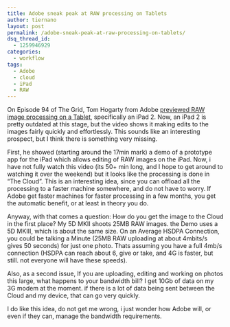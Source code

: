 ```yaml
---
title: Adobe sneak peak at RAW processing on Tablets
author: tiernano
layout: post
permalink: /adobe-sneak-peak-at-raw-processing-on-tablets/
dsq_thread_id:
  - 1259946929
categories:
  - workflow
tags:
  - Adobe
  - cloud
  - iPad
  - RAW
---
```

On Episode 94 of The Grid, Tom Hogarty from Adobe [previewed RAW image processing on a Tablet][1], specifically an iPad 2. Now, an iPad 2 is pretty outdated at this stage, but the video shows it making edits to the images fairly quickly and effortlessly. This sounds like an interesting prospect, but I think there is something very missing.

First, he showed (starting around the 17min mark) a demo of a prototype app for the iPad which allows editing of RAW images on the iPad. Now, i have not fully watch this video (its 50+ min long, and I hope to get around to watching it over the weekend) but it looks like the processing is done in &#8220;The Cloud&#8221;. This is an interesting idea, since you can offload all the processing to a faster machine somewhere, and do not have to worry. If Adobe get faster machines for faster processing in a few months, you get the automatic benefit, or at least in theory you do.

Anyway, with that comes a question: How do you get the image to the Cloud in the first place? My 5D MKII shoots 25MB RAW images. the Demo uses a 5D MKIII, which is about the same size. On an Average HSDPA Connection, you could be talking a Minute (25MB RAW uploading at about 4mbits/s gives 50 seconds) for just one photo. Thats assuming you have a full 4mb/s connection (HSDPA can reach about 6, give or take, and 4G is faster, but still. not everyone will have these speeds).

Also, as a second issue, If you are uploading, editing and working on photos this large, what happens to your bandwidth bill? I get 10Gb of data on my 3G modem at the moment. if there is a lot of data being sent between the Cloud and my device, that can go very quickly.

I do like this idea, do not get me wrong, i just wonder how Adobe will, or even if they can, manage the bandwidth requirements.

 [1]: http://kelbytv.com/thegrid/2013/05/02/the-grid-episode-94-tom-hogarty-from-adobe/